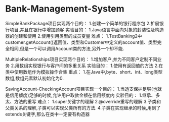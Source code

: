 # Bank-Management-System
SimpleBankPackage项目实现两个目的： 
1.创建一个简单的银行程序包 
2.扩展银行项目,并且在银行中增加顾客
实验目的： 
1.Java语言中面向对象的封装性及构造器的创建和使用 
2.使用引用类型的成员变量
难点： 
1.TestBanking2中customer.getAccount()返回值、类型和Customer中定义的account值、类型完全相同,但是一个可以调用Account类的方法,另外一个却不能.

MultipleRelationships项目实现两个目的：
1.增加客户,并为不同客户定制不同业务
2.用数组实现银行与客户间的多重关系
实验目的：
1.使用有返回值的方法
2.在类中使用数组作为模拟操作合集
重点：
1.在Java中,byte、short、int、long类型数组,数组元素默认初始化为0.

SavingAccount-CheckingAccount项目实现一个目的：
1.当透支保护足够(也就是信用额度)足够的时候,允许用户取款金额在信用额度内
实验目的：
1.继承、多太、方法的重写
难点：
1.super关键字的理解
2.@override重写的理解
3.子类和父类关系的理解,子类可以实现父类所有的方法.
4.子类在实现继承的时候,用到了extends关键字,那么在类中一定要有构造器

